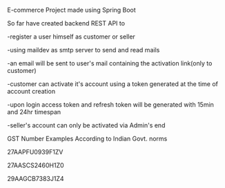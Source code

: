 E-commerce Project made using Spring Boot

So far have created backend REST API to

-register a user himself as customer or seller

-using maildev as smtp server to send and read mails

-an email will be sent to user's mail containing the activation link(only to customer)

-customer can activate it's account using a token generated at the time of account creation

-upon login access token and refresh token will be generated with 15min and 24hr timespan

-seller's account can only be activated via Admin's end





GST Number Examples According to Indian Govt. norms

27AAPFU0939F1ZV

27AASCS2460H1Z0

29AAGCB7383J1Z4